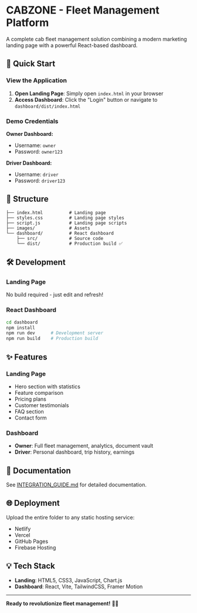 # CABZONE - Fleet Management Platform

A complete cab fleet management solution combining a modern marketing landing page with a powerful React-based dashboard.

## 🚀 Quick Start

### View the Application

1. **Open Landing Page**: Simply open `index.html` in your browser
2. **Access Dashboard**: Click the "Login" button or navigate to `dashboard/dist/index.html`

### Demo Credentials

**Owner Dashboard:**
- Username: `owner`
- Password: `owner123`

**Driver Dashboard:**
- Username: `driver`
- Password: `driver123`

## 📁 Structure

```
├── index.html          # Landing page
├── styles.css          # Landing page styles
├── script.js           # Landing page scripts
├── images/             # Assets
└── dashboard/          # React dashboard
    ├── src/            # Source code
    └── dist/           # Production build ✅
```

## 🛠️ Development

### Landing Page
No build required - just edit and refresh!

### React Dashboard

```bash
cd dashboard
npm install
npm run dev      # Development server
npm run build    # Production build
```

## ✨ Features

### Landing Page
- Hero section with statistics
- Feature comparison
- Pricing plans
- Customer testimonials
- FAQ section
- Contact form

### Dashboard
- **Owner**: Full fleet management, analytics, document vault
- **Driver**: Personal dashboard, trip history, earnings

## 📖 Documentation

See [INTEGRATION_GUIDE.md](./INTEGRATION_GUIDE.md) for detailed documentation.

## 🌐 Deployment

Upload the entire folder to any static hosting service:
- Netlify
- Vercel
- GitHub Pages
- Firebase Hosting

## 💡 Tech Stack

- **Landing**: HTML5, CSS3, JavaScript, Chart.js
- **Dashboard**: React, Vite, TailwindCSS, Framer Motion

---

**Ready to revolutionize fleet management!** 🚗💨
